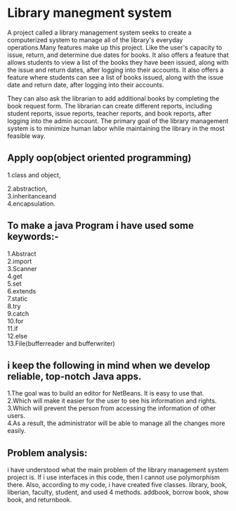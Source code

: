 # Library manegment system
A project called a library management system seeks to create a computerized system to manage all of the library's everyday operations.Many features make up this project.
Like the user's capacity to issue, return, and determine due dates for
books. It also offers a feature that allows students to view a list of
the books they have been issued, along with the issue and return
dates, after logging into their accounts.
It also offers a feature where students can see a list of books issued,
along with the issue date and return date, after logging into their
accounts.

They can also ask the librarian to add additional books by
completing the book request form. The librarian can create
different reports, including student reports, issue reports, teacher
reports, and book reports, after logging into the admin account.
The primary goal of the library management system is to minimize
human labor while maintaining the library in the most feasible way.


<h2>Apply oop(object oriented programming)</h2>
1.class and object, 

2.abstraction,<br/>3.inheritanceand</br> 4.encapsulation.

<h2>To make a java Program i have used some keywords:-</h2>
1.Abstract<br/>
2.import</br>
3.Scanner</br>
4.get</br>
5.set</br>
6.extends</br>
7.static</br>
8.try</br>
9.catch</br>
10.for</br>
11.if</br>
12.else</br>
13.File(bufferreader and bufferwriter)

<h2>i keep the following in mind when we develop
reliable, top-notch Java apps.</h2>

1.The goal was to build an editor for NetBeans.
It is easy to use that.<br/>
2.Which will make it easier for the user to see his information
and rights.<br/>
3.Which will prevent the person from accessing the information
of other users.<br/>
4.As a result, the administrator will be able to manage all the
changes more easily.<br/>

<h2>Problem analysis:</h2>

i have understood what the main problem of the library
management system project is. If i use interfaces in this code, then
I cannot use polymorphism there. Also, according to my code, i
have created five classes. library, book, liberian, faculty, student,
and used 4 methods. addbook, borrow book, show book, and
returnbook.


